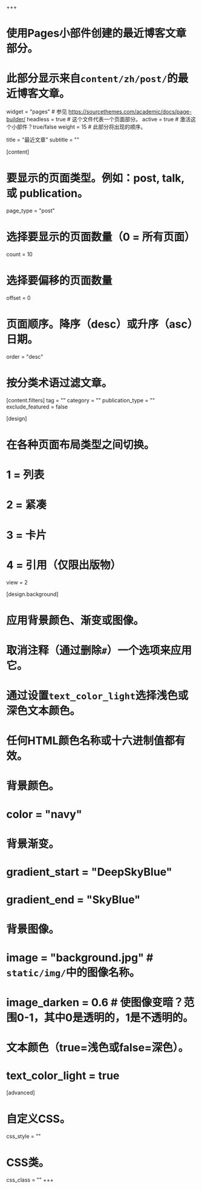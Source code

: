 +++
# 使用Pages小部件创建的最近博客文章部分。
# 此部分显示来自`content/zh/post/`的最近博客文章。

widget = "pages"  # 参见 https://sourcethemes.com/academic/docs/page-builder/
headless = true  # 这个文件代表一个页面部分。
active = true  # 激活这个小部件？true/false
weight = 15  # 此部分将出现的顺序。

title = "最近文章"
subtitle = ""

[content]
  # 要显示的页面类型。例如：post, talk, 或 publication。
  page_type = "post"
  
  # 选择要显示的页面数量（0 = 所有页面）
  count = 10
  
  # 选择要偏移的页面数量
  offset = 0

  # 页面顺序。降序（desc）或升序（asc）日期。
  order = "desc"

  # 按分类术语过滤文章。
  [content.filters]
    tag = ""
    category = ""
    publication_type = ""
    exclude_featured = false
  
[design]
  # 在各种页面布局类型之间切换。
  #   1 = 列表
  #   2 = 紧凑
  #   3 = 卡片
  #   4 = 引用（仅限出版物）
  view = 2
  
[design.background]
  # 应用背景颜色、渐变或图像。
  #   取消注释（通过删除`#`）一个选项来应用它。
  #   通过设置`text_color_light`选择浅色或深色文本颜色。
  #   任何HTML颜色名称或十六进制值都有效。
  
  # 背景颜色。
  # color = "navy"
  
  # 背景渐变。
  # gradient_start = "DeepSkyBlue"
  # gradient_end = "SkyBlue"
  
  # 背景图像。
  # image = "background.jpg"  # `static/img/`中的图像名称。
  # image_darken = 0.6  # 使图像变暗？范围0-1，其中0是透明的，1是不透明的。

  # 文本颜色（true=浅色或false=深色）。
  # text_color_light = true
  
[advanced]
 # 自定义CSS。
 css_style = ""
 
 # CSS类。
 css_class = ""
+++
